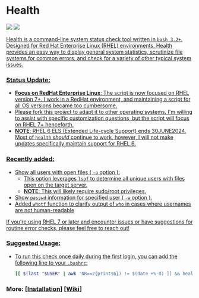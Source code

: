 # Health
<p align="left">
<a href="./LICENSE.md"><img src="https://img.shields.io/github/license/zpiatt/health"></a>
<a href="https://github.com/zpiatt/health/releases"><img src="https://img.shields.io/github/v/release/zpiatt/health">
</p>

Health is a command-line system status check tool written in `bash 3.2+`. Designed for Red Hat Enterprise Linux (RHEL) environments, Health provides an easy way to display general system statistics, scrutinize file systems for common errors, and check for a variety of other typical system issues.

### Status Update:
  - __Focus on RedHat Enterprise Linux__: The script is now focused on RHEL version 7+. I work in a RedHat environment, and maintaining a script for all OS versions became too cumbersome.
  - Please fork this project to adapt it to other operating systems. I'm willing to assist with specific customization questions, but the script will focus on RHEL 7+ henceforth.
  - __NOTE__: RHEL 6 ELS (Extended Life-cycle Support) ends 30JUNE2024. Most of `health` *should* continue to work, however, I will not make updates specifically maintain support for RHEL 6.

### Recently added:
  - Show all users with open files ( `-o` option ):
      - This option leverages `lsof` to determine all unique users with files open on the target server.
      - __NOTE__: This will likely require sudo/root privileges. 
  - Show `passwd` information for specified user ( `-w` option ).
  - Added `whotf` function to clarify output of `who` in cases where usernames are not human-readable

If you're using RHEL 7 or later and encounter issues or have suggestions for routine error checks, please feel free to reach out!

### Suggested Usage:
  - To run this check once daily during the first login, you can add the following line to your `.bashrc`:
    ```bash
    [[ $(last "$USER" | awk 'NR==2{print$6}) != $(date +%-d) ]] && health
    ```

### More: \[[Installation](https://github.com/zpiatt/health/wiki/Installation)\] \[[Wiki](https://github.com/zpiatt/health/wiki)\]
